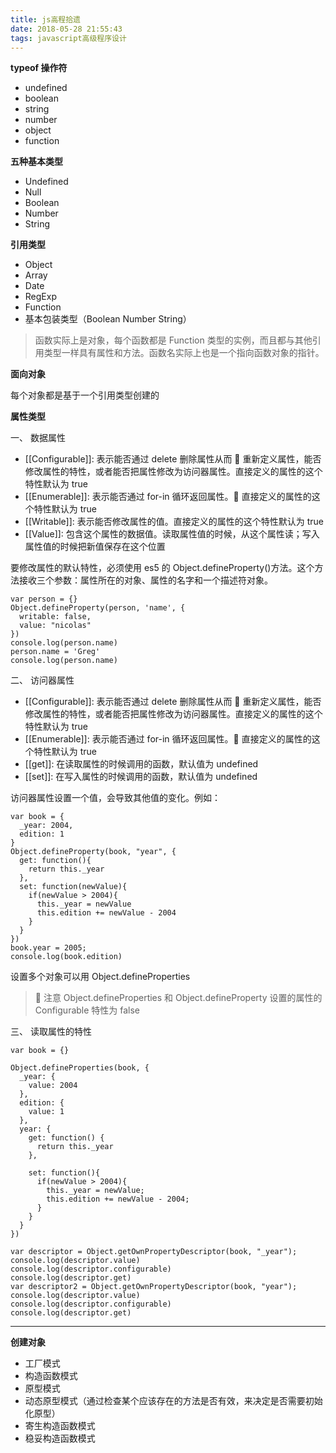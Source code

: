 ```yaml
---
title: js高程拾遗
date: 2018-05-28 21:55:43
tags: javascript高级程序设计
---
```


**typeof 操作符**

* undefined
* boolean
* string
* number
* object
* function

**五种基本类型**

* Undefined
* Null
* Boolean
* Number
* String

**引用类型**

* Object
* Array
* Date
* RegExp
* Function
* 基本包装类型（Boolean Number String）

> 函数实际上是对象，每个函数都是 Function 类型的实例，而且都与其他引用类型一样具有属性和方法。函数名实际上也是一个指向函数对象的指针。

**面向对象**

每个对象都是基于一个引用类型创建的

**属性类型**

一、 数据属性

* [[Configurable]]: 表示能否通过 delete 删除属性从而  重新定义属性，能否修改属性的特性，或者能否把属性修改为访问器属性。直接定义的属性的这个特性默认为 true
* [[Enumerable]]: 表示能否通过 for-in 循环返回属性。 直接定义的属性的这个特性默认为 true
* [[Writable]]: 表示能否修改属性的值。直接定义的属性的这个特性默认为 true
* [[Value]]: 包含这个属性的数据值。读取属性值的时候，从这个属性读；写入属性值的时候把新值保存在这个位置

要修改属性的默认特性，必须使用 es5 的 Object.defineProperty()方法。这个方法接收三个参数：属性所在的对象、属性的名字和一个描述符对象。

```
var person = {}
Object.defineProperty(person, 'name', {
  writable: false,
  value: "nicolas"
})
console.log(person.name)
person.name = 'Greg'
console.log(person.name)
```

二、 访问器属性

* [[Configurable]]: 表示能否通过 delete 删除属性从而  重新定义属性，能否修改属性的特性，或者能否把属性修改为访问器属性。直接定义的属性的这个特性默认为 true
* [[Enumerable]]: 表示能否通过 for-in 循环返回属性。 直接定义的属性的这个特性默认为 true
* [[get]]: 在读取属性的时候调用的函数，默认值为 undefined
* [[set]]: 在写入属性的时候调用的函数，默认值为 undefined

访问器属性设置一个值，会导致其他值的变化。例如：

```
var book = {
  _year: 2004,
  edition: 1
}
Object.defineProperty(book, "year", {
  get: function(){
    return this._year
  },
  set: function(newValue){
    if(newValue > 2004){
      this._year = newValue
      this.edition += newValue - 2004
    }
  }
})
book.year = 2005;
console.log(book.edition)
```

设置多个对象可以用 Object.defineProperties

>  注意 Object.defineProperties 和 Object.defineProperty 设置的属性的 Configurable 特性为 false

三、 读取属性的特性

```
var book = {}

Object.defineProperties(book, {
  _year: {
    value: 2004
  },
  edition: {
    value: 1
  },
  year: {
    get: function() {
      return this._year
    },

    set: function(){
      if(newValue > 2004){
        this._year = newValue;
        this.edition += newValue - 2004;
      }
    }
  }
})

var descriptor = Object.getOwnPropertyDescriptor(book, "_year");
console.log(descriptor.value)
console.log(descriptor.configurable)
console.log(descriptor.get)
var descriptor2 = Object.getOwnPropertyDescriptor(book, "year");
console.log(descriptor.value)
console.log(descriptor.configurable)
console.log(descriptor.get)
```

---

**创建对象**

* 工厂模式
* 构造函数模式
* 原型模式
* 动态原型模式（通过检查某个应该存在的方法是否有效，来决定是否需要初始化原型）
* 寄生构造函数模式
* 稳妥构造函数模式
